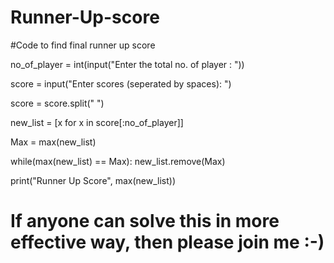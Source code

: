 # Runner-Up-score
#Code to find final runner up score

no_of_player = int(input("Enter the total no. of player : "))

score = input("Enter scores (seperated by spaces): ")

score = score.split(" ")

new_list = [x for x in score[:no_of_player]]

Max = max(new_list)

while(max(new_list) == Max):
    new_list.remove(Max)

print("Runner Up Score", max(new_list))


# If anyone can solve this in more effective way, then please join me :-)
